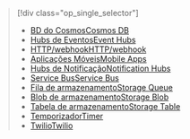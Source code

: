 
> [!div class="op_single_selector"]
> * [<span data-ttu-id="86861-101">BD do Cosmos</span><span class="sxs-lookup"><span data-stu-id="86861-101">Cosmos DB</span></span>](../articles/azure-functions/functions-bindings-documentdb.md)  
> * [<span data-ttu-id="86861-102">Hubs de Eventos</span><span class="sxs-lookup"><span data-stu-id="86861-102">Event Hubs</span></span>](../articles/azure-functions/functions-bindings-event-hubs.md)  
> * [<span data-ttu-id="86861-103">HTTP/webhook</span><span class="sxs-lookup"><span data-stu-id="86861-103">HTTP/webhook</span></span>](../articles/azure-functions/functions-bindings-http-webhook.md)  
> * [<span data-ttu-id="86861-104">Aplicações Móveis</span><span class="sxs-lookup"><span data-stu-id="86861-104">Mobile Apps</span></span>](../articles/azure-functions/functions-bindings-mobile-apps.md)  
> * [<span data-ttu-id="86861-105">Hubs de Notificação</span><span class="sxs-lookup"><span data-stu-id="86861-105">Notification Hubs</span></span>](../articles/azure-functions/functions-bindings-notification-hubs.md)  
> * [<span data-ttu-id="86861-106">Service Bus</span><span class="sxs-lookup"><span data-stu-id="86861-106">Service Bus</span></span>](../articles/azure-functions/functions-bindings-service-bus.md)  
> * [<span data-ttu-id="86861-107">Fila de armazenamento</span><span class="sxs-lookup"><span data-stu-id="86861-107">Storage Queue</span></span>](../articles/azure-functions/functions-bindings-storage-queue.md)  
> * [<span data-ttu-id="86861-108">Blob de armazenamento</span><span class="sxs-lookup"><span data-stu-id="86861-108">Storage Blob</span></span>](../articles/azure-functions/functions-bindings-storage-blob.md)  
> * [<span data-ttu-id="86861-109">Tabela de armazenamento</span><span class="sxs-lookup"><span data-stu-id="86861-109">Storage Table</span></span>](../articles/azure-functions/functions-bindings-storage-table.md)  
> * [<span data-ttu-id="86861-110">Temporizador</span><span class="sxs-lookup"><span data-stu-id="86861-110">Timer</span></span>](../articles/azure-functions/functions-bindings-timer.md)  
> * [<span data-ttu-id="86861-111">Twilio</span><span class="sxs-lookup"><span data-stu-id="86861-111">Twilio</span></span>](../articles/azure-functions/functions-bindings-twilio.md)  
> 
> 
